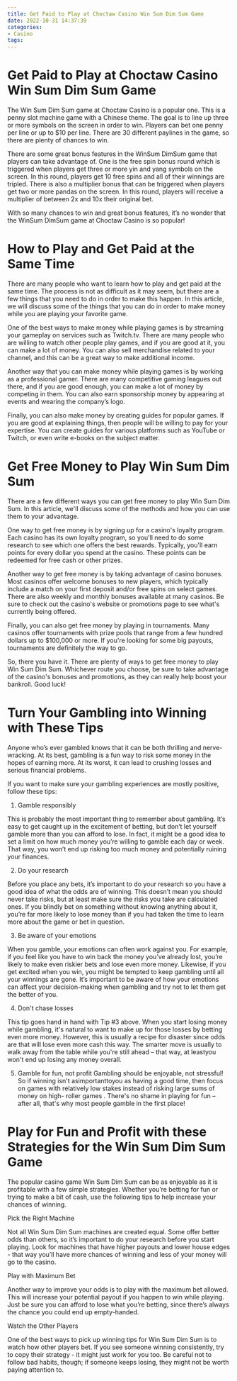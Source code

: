 ```yaml
---
title: Get Paid to Play at Choctaw Casino Win Sum Dim Sum Game
date: 2022-10-31 14:37:39
categories:
- Casino
tags:
---
```



#  Get Paid to Play at Choctaw Casino Win Sum Dim Sum Game

The Win Sum Dim Sum game at Choctaw Casino is a popular one. This is a penny slot machine game with a Chinese theme. The goal is to line up three or more symbols on the screen in order to win. Players can bet one penny per line or up to $10 per line. There are 30 different paylines in the game, so there are plenty of chances to win.

There are some great bonus features in the WinSum DimSum game that players can take advantage of. One is the free spin bonus round which is triggered when players get three or more yin and yang symbols on the screen. In this round, players get 10 free spins and all of their winnings are tripled. There is also a multiplier bonus that can be triggered when players get two or more pandas on the screen. In this round, players will receive a multiplier of between 2x and 10x their original bet.

With so many chances to win and great bonus features, it’s no wonder that the WinSum DimSum game at Choctaw Casino is so popular!

#  How to Play and Get Paid at the Same Time

There are many people who want to learn how to play and get paid at the same time. The process is not as difficult as it may seem, but there are a few things that you need to do in order to make this happen. In this article, we will discuss some of the things that you can do in order to make money while you are playing your favorite game.

One of the best ways to make money while playing games is by streaming your gameplay on services such as Twitch.tv. There are many people who are willing to watch other people play games, and if you are good at it, you can make a lot of money. You can also sell merchandise related to your channel, and this can be a great way to make additional income.

Another way that you can make money while playing games is by working as a professional gamer. There are many competitive gaming leagues out there, and if you are good enough, you can make a lot of money by competing in them. You can also earn sponsorship money by appearing at events and wearing the company’s logo.

 Finally, you can also make money by creating guides for popular games. If you are good at explaining things, then people will be willing to pay for your expertise. You can create guides for various platforms such as YouTube or Twitch, or even write e-books on the subject matter.

#  Get Free Money to Play Win Sum Dim Sum

There are a few different ways you can get free money to play Win Sum Dim Sum. In this article, we'll discuss some of the methods and how you can use them to your advantage.

One way to get free money is by signing up for a casino's loyalty program. Each casino has its own loyalty program, so you'll need to do some research to see which one offers the best rewards. Typically, you'll earn points for every dollar you spend at the casino. These points can be redeemed for free cash or other prizes.

Another way to get free money is by taking advantage of casino bonuses. Most casinos offer welcome bonuses to new players, which typically include a match on your first deposit and/or free spins on select games. There are also weekly and monthly bonuses available at many casinos. Be sure to check out the casino's website or promotions page to see what's currently being offered.

Finally, you can also get free money by playing in tournaments. Many casinos offer tournaments with prize pools that range from a few hundred dollars up to $100,000 or more. If you're looking for some big payouts, tournaments are definitely the way to go.

So, there you have it. There are plenty of ways to get free money to play Win Sum Dim Sum. Whichever route you choose, be sure to take advantage of the casino's bonuses and promotions, as they can really help boost your bankroll. Good luck!

#  Turn Your Gambling into Winning with These Tips

Anyone who’s ever gambled knows that it can be both thrilling and nerve-wracking. At its best, gambling is a fun way to risk some money in the hopes of earning more. At its worst, it can lead to crushing losses and serious financial problems.

If you want to make sure your gambling experiences are mostly positive, follow these tips:

1. Gamble responsibly

This is probably the most important thing to remember about gambling. It’s easy to get caught up in the excitement of betting, but don’t let yourself gamble more than you can afford to lose. In fact, it might be a good idea to set a limit on how much money you’re willing to gamble each day or week. That way, you won’t end up risking too much money and potentially ruining your finances.

2. Do your research

Before you place any bets, it’s important to do your research so you have a good idea of what the odds are of winning. This doesn’t mean you should never take risks, but at least make sure the risks you take are calculated ones. If you blindly bet on something without knowing anything about it, you’re far more likely to lose money than if you had taken the time to learn more about the game or bet in question.

3. Be aware of your emotions

When you gamble, your emotions can often work against you. For example, if you feel like you have to win back the money you’ve already lost, you’re likely to make even riskier bets and lose even more money. Likewise, if you get excited when you win, you might be tempted to keep gambling until all your winnings are gone. It’s important to be aware of how your emotions can affect your decision-making when gambling and try not to let them get the better of you.

4. Don't chase losses

This tip goes hand in hand with Tip #3 above. When you start losing money while gambling, it's natural to want to make up for those losses by betting even more money. However, this is usually a recipe for disaster since odds are that will lose even more cash this way. The smarter move is usually to walk away from the table while you're still ahead – that way, at leastyou won't end up losing any money overall.

5. Gamble for fun, not profit
Gambling should be enjoyable, not stressful! So if winning isn't asimportanttoyou as having a good time, then focus on games with relatively low stakes instead of risking large sums of money on high- roller games . There's no shame in playing for fun – after all, that's why most people gamble in the first place!

#  Play for Fun and Profit with these Strategies for the Win Sum Dim Sum Game

The popular casino game Win Sum Dim Sum can be as enjoyable as it is profitable with a few simple strategies. Whether you’re betting for fun or trying to make a bit of cash, use the following tips to help increase your chances of winning.

Pick the Right Machine

Not all Win Sum Dim Sum machines are created equal. Some offer better odds than others, so it’s important to do your research before you start playing. Look for machines that have higher payouts and lower house edges - that way you’ll have more chances of winning and less of your money will go to the casino.

Play with Maximum Bet

Another way to improve your odds is to play with the maximum bet allowed. This will increase your potential payout if you happen to win while playing. Just be sure you can afford to lose what you’re betting, since there’s always the chance you could end up empty-handed.

Watch the Other Players

One of the best ways to pick up winning tips for Win Sum Dim Sum is to watch how other players bet. If you see someone winning consistently, try to copy their strategy - it might just work for you too. Be careful not to follow bad habits, though; if someone keeps losing, they might not be worth paying attention to.